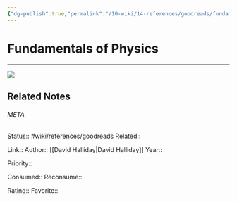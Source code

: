 ```yaml
---
{"dg-publish":true,"permalink":"/10-wiki/14-references/goodreads/fundamentals-of-physics-20230122082346/","title":"Fundamentals of Physics"}
---
```


# Fundamentals of Physics
---
![](https://i.gr-assets.com/images/S/compressed.photo.goodreads.com/books/1605801718l/55948720._SX318_.jpg)

## Related Notes




###### META
Status:: #wiki/references/goodreads
Related:: 

Link:: 
Author:: [[David Halliday\|David Halliday]]
Year:: 

Priority:: 

Consumed:: 
Reconsume:: 

Rating:: 
Favorite:: 
